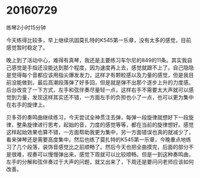 # 20160729

练琴2小时15分钟

今天练得比较多，早上继续巩固莫扎特的K545第一乐章，没有太多的感觉，目前感觉暂时稳定了。

晚上到了活动中心，难得有真琴，我还是主要练习车尔尼的849的11条。其实我自己感觉是手指还没能达到那个程度，因为速度再上去，感觉就跟不上了。自己隐隐是觉得每个音都应该用指尖爆发发力，这样才有颗粒感以及力量的感觉，但是我目前没能做到，最后高潮段落弹了好多回，但是就是弹不出那个逐步上升的力度感。后台改变了一下方式，左手和弦伴奏尽量轻一点，这样右手不需要太大声就可以感觉到力量，发现这样其实还不错，一方面左手的负担也小了一点，也可以更为集中在右手的旋律上。

贝多芬的奏鸣曲继续练习，今天尝试全神贯注去弹，每弹一段旋律就想好下一段旋律，整条旋律进行思考，起始的音，力度的感觉等等，都在当前的旋律想好。感觉这样起始效果也算不错，一方面帮助我更为集中，另一方面错误也真的就减少了，看来弹琴还是需要高度集中。然后也练了莫扎特的K545第一乐章，今晚重点地练习了几个段落，装饰音感觉比之前顺畅了。然后今天也把全曲摸完，后面的部分不是很难，视奏可以慢慢弹出来，感觉下周就可以比较顺畅。但是一到这种奏鸣曲，左手的分解和弦伴奏过于大声的问题，就又出来了，下周还是要问问老师应该如何改善。
